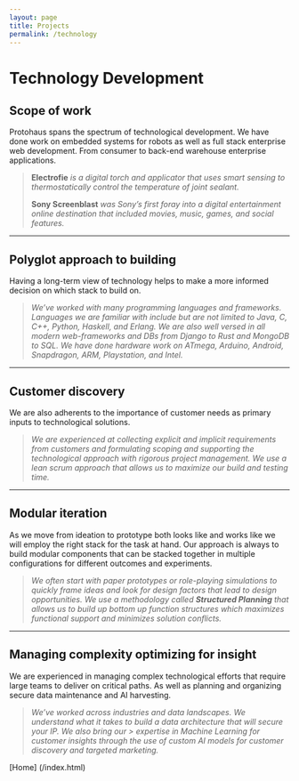```yaml
---
layout: page
title: Projects
permalink: /technology
---
```


# Technology Development

## Scope of work
Protohaus spans the spectrum of technological development. We have done work on embedded systems for robots as well as full stack enterprise web development. From consumer to back-end warehouse enterprise applications.

> **Electrofie** *is a digital torch and applicator that uses smart sensing to thermostatically control the temperature of joint sealant.*
> 
> **Sony Screenblast** *was Sony’s first foray into a digital entertainment online destination that included movies, music, games, and social features.*

***

## Polyglot approach to building
Having a long-term view of technology helps to make a more informed decision on which stack to build on. 

> *We’ve worked with many programming languages and frameworks. Languages we are familiar with include but are not limited to Java, C, C++, Python, 
> Haskell, and Erlang. We are also well versed in all modern web-frameworks and DBs from Django to Rust and MongoDB to SQL. We have done hardware work on 
> ATmega, Arduino, Android, Snapdragon, ARM, Playstation, and Intel.* 

***

## Customer discovery
We are also adherents to the importance of customer needs as primary inputs to technological solutions. 

> *We are experienced at collecting explicit and implicit requirements from customers and formulating scoping and supporting the technological approach 
> with rigorous project management. We use a lean scrum approach that allows us to maximize our build and testing time.*

***

## Modular iteration 
As we move from ideation to prototype both looks like and works like we will employ the right stack for the task at hand. Our approach is always to build modular components that can be stacked together in multiple configurations for different outcomes and experiments. 

> *We often start with paper prototypes or role-playing simulations to quickly frame ideas and look for design factors that lead to design opportunities. 
> We use a methodology called **Structured Planning** that allows us to build up bottom up function structures which maximizes functional support and 
> minimizes solution conflicts.*

***

## Managing complexity optimizing for insight
We are experienced in managing complex technological efforts that require large teams to deliver on critical paths. As well as planning and organizing secure data maintenance and AI harvesting. 

> *We’ve worked across industries and data landscapes. We understand what it takes to build a data architecture that will secure your IP. We also bring our > expertise in Machine Learning for customer insights through the use of custom AI models for customer discovery and targeted marketing.* 

[Home] (/index.html)

